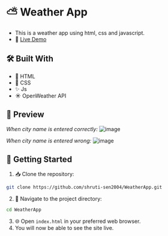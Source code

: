 # ⛅ Weather App
- This is a weather app using html, css and javascript.
- 🔗 [Live Demo](https://shruti-sen2004.github.io/WeatherApp/)

## 🛠️ Built With
- 🧱 HTML
- 🎨 CSS
- ✨ Js
- ☀️ OpenWeather API

## 📸 Preview
*When city name is entered correctly:*
![image](https://github.com/shruti-sen2004/WeatherApp/assets/115914670/f4681d8b-82d1-4400-b4f6-40486eb44c86)

*When city name is entered wrong:* 
![image](https://github.com/shruti-sen2004/WeatherApp/assets/115914670/48fc0392-42ac-4514-ad67-a6cdac794028)

## 🚀 Getting Started
1. 📥 Clone the repository:
```bash
git clone https://github.com/shruti-sen2004/WeatherApp.git
``` 
2. 📂 Navigate to the project directory:
```bash
cd WeatherApp
```
3. 🌐 Open `index.html` in your preferred web browser.
4. You will now be able to see the site live.


